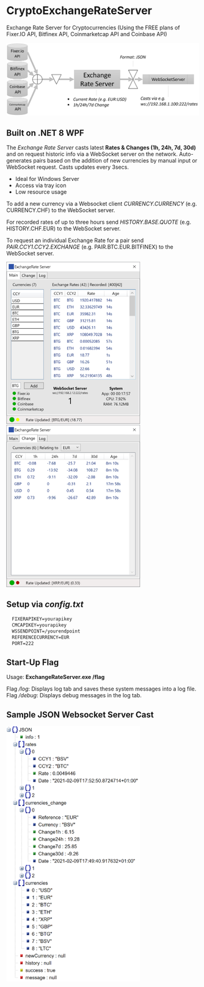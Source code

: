 # CryptoExchangeRateServer

Exchange Rate Server for Cryptocurrencies (Using the FREE plans of Fixer.IO API, Bitfinex API, Coinmarketcap API and Coinbase API)

<img src="flow.png">

## Built on .NET 8 WPF

The *Exchange Rate Server* casts latest **Rates & Changes (1h, 24h, 7d, 30d)** and on request historic info via a WebSocket server on the network.
Auto-generates pairs based on the addition of new currencies by manual input or WebSocket request. Casts updates every 3secs.

* Ideal for Windows Server
* Access via tray icon
* Low resource usage

To add a new currency via a Websocket client *CURRENCY.CURRENCY* (e.g. CURRENCY.CHF) to the WebSocket server.

For recorded rates of up to three hours send *HISTORY.BASE.QUOTE* (e.g. HISTORY.CHF.EUR) to the WebSocket server.

To request an individual Exchange Rate for a pair send *PAIR.CCY1.CCY2.EXCHANGE* (e.g. PAIR.BTC.EUR.BITFINEX) to the WebSocket server.

<img src="shot_A.png" width="350">
<img src="shot_B.png" width="350">

## Setup via *config.txt* 

      FIXERAPIKEY=yourapikey
      CMCAPIKEY=yourapikey
      WSSENDPOINT=/yourendpoint
      REFERENCECURRENCY=EUR
      PORT=222

## Start-Up Flag

Usage: **ExchangeRateServer.exe /flag**

Flag _/log_: Displays log tab and saves these system messages into a log file.
Flag _/debug_: Displays debug messages in the log tab.


## Sample JSON Websocket Server Cast

<img src="json.png" width="350">
